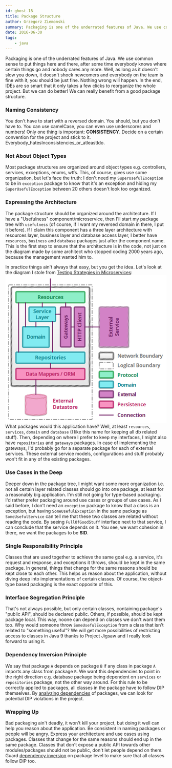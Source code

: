 ```yaml
---
id: ghost-18
title: Package Structure
author: Grzegorz Ziemonski
summary: Packaging is one of the underrated features of Java. We use common sense to put things here and there, after some time everybody knows where certain things go and nobody cares any more. Well, as long as it doesn't slow you down, it doesn't shock newcomers and everybody on the team is fine with it, you should be just fine. Nothing wrong will happen. In the end, IDEs are so smart that it only takes a few clicks to reorganize the whole project. But we can do better! We can really benefit from a good package structure.
date: 2016-06-30
tags:
    - java
---
```

Packaging is one of the underrated features of Java. We use common sense to put things here and there, after some time everybody knows where certain things go and nobody cares any more. Well, as long as it doesn't slow you down, it doesn't shock newcomers and everybody on the team is fine with it, you should be just fine. Nothing wrong will happen. In the end, IDEs are so smart that it only takes a few clicks to reorganize the whole project. But we can do better! We can really benefit from a good package structure.

### Naming Consistency
You don't have to start with a reversed domain. You should, but you don't have to. You can use camelCase, you can even use underscores and numbers! Only one thing is important: **CONSISTENCY**. Decide on a certain convention for the project and stick to it. Everybody\_hatesInconsistencies\_or\_atleastIdo.

### Not About Object Types
Most package structures are organized around object types e.g. controllers, services, exceptions, enums, wtfs. This, of course, gives use some organization, but let's face the truth: I don't need my `SuperUsefulException` to be in `exception` package to know that it's an exception and hiding my `SuperUsefulException` between 20 others doesn't look too organized.

### Expressing the Architecture
The package structure should be organized around the architecture. If I have a "Usefulness" component/microservice, then I'll start my package tree with `usefulness` (of course, if I want my reversed domain in there, I put it before). If I claim this component has a three layer architecture with resources layer, business layer and database access layer, I better have `resources`, `business` and `database` packages just after the component name. This is the first step to ensure that the architecture is in the code, not just on the diagram made by some architect who stopped coding 2000 years ago, because the management wanted him to.

In practice things ain't always that easy, but you get the idea. Let's look at the diagram I stole from [Testing Strategies in Microservices](http://martinfowler.com/articles/microservice-testing/):
![](/img/stolen.png)
What packages would this application have? Well, at least `resources`, `services`, `domain` and `database` (I like this name for keeping all db related stuff). Then, depending on where I prefer to keep my interfaces, I might also have `repositories` and `gateways` packages. In case of implementing the gateways, I'd probably go for a separate package for each of external services. These external service models, configurations and stuff probably won't fit in any of the existing packages.

### Use Cases in the Deep
Deeper down in the package tree, I might want some more organization i.e. not all certain layer related classes should go into one package, at least for a reasonably big application. I'm still not going for type-based packaging. I'd rather prefer packaging around use cases or groups of use cases. As I said before, I don't need an `exception` package to know that a class is an exception, but having `SomeUsefulException` in the same package as `SomeUsefulService` can tell me that these two classes are related without reading the code. By seeing `FullOfGoodStuff` interface next to that service, I can conclude that the service depends on it. You see, we want cohesion in there, we want the packages to be **SID**.

### Single Responsibility Principle
Classes that are used together to achieve the same goal e.g. a service, it's request and response, and exceptions it throws, should be kept in the same package. In general, things that change for the same reasons should be kept close to each other. This helps us reason about the application, without diving deep into implementations of certain classes. Of course, the object-type based packaging is the exact opposite of this.

### Interface Segregation Principle
That's not always possible, but only certain classes, containing package's "public API", should be declared public. Others, if possible, should be kept package local. This way, noone can depend on classes we don't want them too. Why would someone throw `SomeUsefulException` from a class that isn't related to "something useful"? We will get more possibilities of restricting access to classes in Java 9 thanks to Project Jigsaw and I really look forward to using it.

### Dependency Inversion Principle
We say that package `A` depends on package `B` if any class in package `A` imports any class from package `B`. We want this dependencies to point in the right direction e.g. database package being dependent on `services` or `repositories` package, not the other way around. For this rule to be correctly applied to packages, all classes in the package have to follow DIP themselves. By [analyzing dependencies](https://www.jetbrains.com/help/idea/2016.1/analyzing-dependencies.html) of packages, we can look for potential DIP violations in the project.

### Wrapping Up
Bad packaging ain't deadly, it won't kill your project, but doing it well can help you reason about the application. Be consistent in naming packages or people will be angry. Express your architecture and use cases using packages. Classes that change for the same reasons should end up in the same package. Classes that don't expose a public API towards other modules/packages should not be public, don't let people depend on them. Guard [dependency inversion](http://tidyjava.com/dependency-inversion-in-java/) on package level to make sure that all classes follow DIP too.
